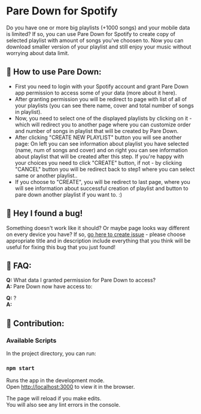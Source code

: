 # Pare Down for Spotify
Do you have one or more big playlists (+1000 songs) and your mobile data is limited? If so, you can use Pare Down for Spotify to create copy of selected playlist with amount of songs you've choosen to. Now you can download smaller version of your playlist and still enjoy your music without worrying about data limit.

## 📖 How to use Pare Down:
* First you need to login with your Spotify account and grant Pare Down app permission to access some of your data (more about it here).
* After granting permission you will be redirect to page with list of all of your playlists (you can see there name, cover and total number of songs in playlist).
* Now, you need to select one of the displayed playlists by clicking on it - which will redirect you to another page where you can customize order and number of songs in playlist that will be created by Pare Down.
* After clicking "CREATE NEW PLAYLIST" button you will see another page:
On left you can see information about playlist you have selected (name, num of songs and cover) and on right you can see information about playlist that will be created after this step. If you're happy with your choices you need to click "CREATE" button, if not - by clicking "CANCEL" button you will be redirect back to step1 where you can select same or another playlist..
* If you choose to "CREATE", you will be redirect to last page, where you will see information about successful creation of playlist and button to pare down another playlist if you want to. :)

## 🐞 Hey I found a bug!
Something doesn't work like it should? Or maybe page looks way different on every device you have? If so, [go here to create issue]("https://github.com/datguysheepy/pare-down/issues/new") - please choose appropriate title and in description include everything that you think will be useful for fixing this bug that you just found!

## 🙋 FAQ:
**Q:** What data I granted permission for Pare Down to access?\
**A:** Pare Down now have access to:

**Q:** ?\
**A:** 

## 🤝 Contribution:

### Available Scripts

In the project directory, you can run:

### `npm start`

Runs the app in the development mode.<br />
Open [http://localhost:3000](http://localhost:3000) to view it in the browser.

The page will reload if you make edits.<br />
You will also see any lint errors in the console.
